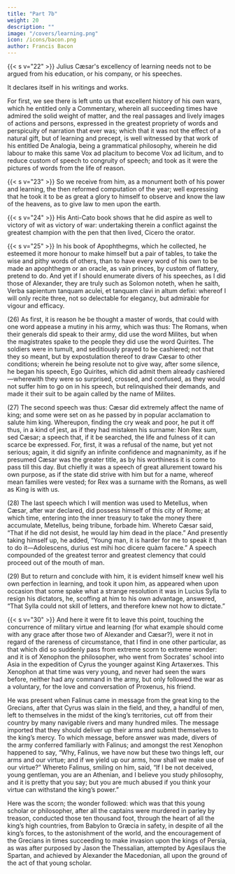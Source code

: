 ```yaml
---
title: "Part 7b"
weight: 20
description: ""
image: "/covers/learning.png"
icon: /icons/bacon.png
author: Francis Bacon
---
```



{{< s v="22" >}} Julius Cæsar's excellency of learning needs not to be argued from his education, or his company, or his speeches.

It declares itself in his writings and works. <!-- : whereof some are extant and permanent, and some unfortunately perished. -->  

For first, we see there is left unto us that excellent history of his own wars, which he entitled only a Commentary, wherein all succeeding times have admired the solid weight of matter, and the real passages and lively images of actions and persons, expressed in the greatest propriety of words and perspicuity of narration that ever was; which that it was not the effect of a natural gift, but of learning and precept, is well witnessed by that work of his entitled De Analogia, being a grammatical philosophy, wherein he did labour to make this same Vox ad placitum to become Vox ad licitum, and to reduce custom of speech to congruity of speech; and took as it were the pictures of words from the life of reason.

{{< s v="23" >}} So we receive from him, as a monument both of his power and learning, the then reformed computation of the year; well expressing that he took it to be as great a glory to himself to observe and know the law of the heavens, as to give law to men upon the earth.


{{< s v="24" >}} His Anti-Cato book shows that he did aspire as well to victory of wit as victory of war: undertaking therein a conflict against the greatest champion with the pen that then lived, Cicero the orator.

{{< s v="25" >}} In his book of Apophthegms, which he collected, he esteemed it more honour to make himself but a pair of tables, to take the wise and pithy words of others, than to have every word of his own to be made an apophthegm or an oracle, as vain princes, by custom of flattery, pretend to do.  And yet if I should enumerate divers of his speeches, as I did those of Alexander, they are truly such as Solomon noteth, when he saith, Verba sapientum tanquam aculei, et tanquam clavi in altum defixi: whereof I will only recite three, not so delectable for elegancy, but admirable for vigour and efficacy.

(26) As first, it is reason he be thought a master of words, that could with one word appease a mutiny in his army, which was thus: The Romans, when their generals did speak to their army, did use the word Milites, but when the magistrates spake to the people they did use the word Quirites.  The soldiers were in tumult, and seditiously prayed to be cashiered; not that they so meant, but by expostulation thereof to draw Cæsar to other conditions; wherein he being resolute not to give way, after some silence, he began his speech, Ego Quirites, which did admit them already cashiered—wherewith they were so surprised, crossed, and confused, as they would not suffer him to go on in his speech, but relinquished their demands, and made it their suit to be again called by the name of Milites.

(27) The second speech was thus: Cæsar did extremely affect the name of king; and some were set on as he passed by in popular acclamation to salute him king.  Whereupon, finding the cry weak and poor, he put it off thus, in a kind of jest, as if they had mistaken his surname: Non Rex sum, sed Cæsar; a speech that, if it be searched, the life and fulness of it can scarce be expressed.  For, first, it was a refusal of the name, but yet not serious; again, it did signify an infinite confidence and magnanimity, as if he presumed Cæsar was the greater title, as by his worthiness it is come to pass till this day.  But chiefly it was a speech of great allurement toward his own purpose, as if the state did strive with him but for a name, whereof mean families were vested; for Rex was a surname with the Romans, as well as King is with us.

(28) The last speech which I will mention was used to Metellus, when Cæsar, after war declared, did possess himself of this city of Rome; at which time, entering into the inner treasury to take the money there accumulate, Metellus, being tribune, forbade him.  Whereto Cæsar said, “That if he did not desist, he would lay him dead in the place.”  And presently taking himself up, he added, “Young man, it is harder for me to speak it than to do it—Adolescens, durius est mihi hoc dicere quàm facere.”  A speech compounded of the greatest terror and greatest clemency that could proceed out of the mouth of man.

(29) But to return and conclude with him, it is evident himself knew well his own perfection in learning, and took it upon him, as appeared when upon occasion that some spake what a strange resolution it was in Lucius Sylla to resign his dictators, he, scoffing at him to his own advantage, answered, “That Sylla could not skill of letters, and therefore knew not how to dictate.”


{{< s v="30" >}} And here it were fit to leave this point, touching the concurrence of military virtue and learning (for what example should come with any grace after those two of Alexander and Cæsar?), were it not in regard of the rareness of circumstance, that I find in one other particular, as that which did so suddenly pass from extreme scorn to extreme wonder: and it is of Xenophon the philosopher, who went from Socrates’ school into Asia in the expedition of Cyrus the younger against King Artaxerxes.  This Xenophon at that time was very young, and never had seen the wars before, neither had any command in the army, but only followed the war as a voluntary, for the love and conversation of Proxenus, his friend.  

He was present when Falinus came in message from the great king to the Grecians, after that Cyrus was slain in the field, and they, a handful of men, left to themselves in the midst of the king’s territories, cut off from their country by many navigable rivers and many hundred miles.  The message imported that they should deliver up their arms and submit themselves to the king’s mercy.  To which message, before answer was made, divers of the army conferred familiarly with Falinus; and amongst the rest Xenophon happened to say, “Why, Falinus, we have now but these two things left, our arms and our virtue; and if we yield up our arms, how shall we make use of our virtue?”  Whereto Falinus, smiling on him, said, “If I be not deceived, young gentleman, you are an Athenian, and I believe you study philosophy, and it is pretty that you say; but you are much abused if you think your virtue can withstand the king’s power.”  

Here was the scorn; the wonder followed: which was that this young scholar or philosopher, after all the captains were murdered in parley by treason, conducted those ten thousand foot, through the heart of all the king’s high countries, from Babylon to Græcia in safety, in despite of all the king’s forces, to the astonishment of the world, and the encouragement of the Grecians in times succeeding to make invasion upon the kings of Persia, as was after purposed by Jason the Thessalian, attempted by Agesilaus the Spartan, and achieved by Alexander the Macedonian, all upon the ground of the act of that young scholar.
